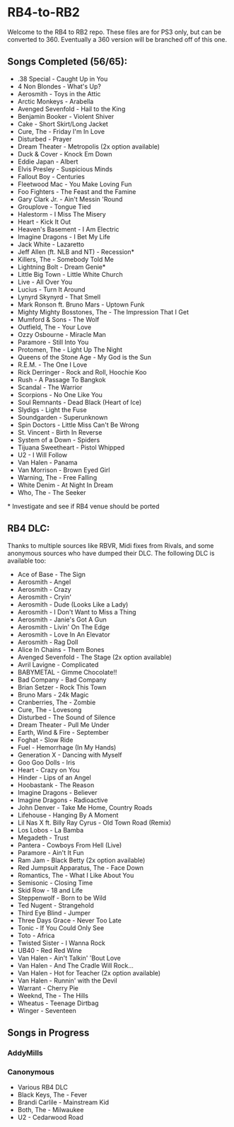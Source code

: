 # RB4-to-RB2

Welcome to the RB4 to RB2 repo. These files are for PS3 only, but can be converted to 360. Eventually a 360 version will be branched off of this one.

## Songs Completed (56/65):
*  .38 Special - Caught Up in You
*  4 Non Blondes - What's Up?
*  Aerosmith - Toys in the Attic
*  Arctic Monkeys - Arabella
*  Avenged Sevenfold - Hail to the King
*  Benjamin Booker - Violent Shiver
*  Cake - Short Skirt/Long Jacket
*  Cure, The - Friday I'm In Love
*  Disturbed - Prayer
*  Dream Theater - Metropolis (2x option available)
*  Duck & Cover - Knock Em Down
*  Eddie Japan - Albert
*  Elvis Presley - Suspicious Minds
*  Fallout Boy - Centuries
*  Fleetwood Mac - You Make Loving Fun
*  Foo Fighters - The Feast and the Famine
*  Gary Clark Jr. - Ain't Messin 'Round
*  Grouplove - Tongue Tied
*  Halestorm - I Miss The Misery
*  Heart - Kick It Out
*  Heaven's Basement - I Am Electric
*  Imagine Dragons - I Bet My Life
*  Jack White - Lazaretto
*  Jeff Allen (ft. NLB and NT) - Recession\*
*  Killers, The - Somebody Told Me 
*  Lightning Bolt - Dream Genie\*
*  Little Big Town - Little White Church
*  Live - All Over You
*  Lucius - Turn It Around
*  Lynyrd Skynyrd - That Smell
*  Mark Ronson ft. Bruno Mars - Uptown Funk
*  Mighty Mighty Bosstones, The - The Impression That I Get
*  Mumford & Sons - The Wolf
*  Outfield, The - Your Love
*  Ozzy Osbourne - Miracle Man
*  Paramore - Still Into You
*  Protomen, The - Light Up The Night
*  Queens of the Stone Age - My God is the Sun
*  R.E.M. - The One I Love
*  Rick Derringer - Rock and Roll, Hoochie Koo
*  Rush - A Passage To Bangkok
*  Scandal - The Warrior
*  Scorpions - No One Like You
*  Soul Remnants - Dead Black (Heart of Ice)
*  Slydigs - Light the Fuse
*  Soundgarden - Superunknown
*  Spin Doctors - Little Miss Can't Be Wrong
*  St. Vincent - Birth In Reverse
*  System of a Down - Spiders
*  Tijuana Sweetheart - Pistol Whipped
*  U2 - I Will Follow
*  Van Halen - Panama
*  Van Morrison - Brown Eyed Girl
*  Warning, The - Free Falling
*  White Denim - At Night In Dream
*  Who, The - The Seeker

\* Investigate and see if RB4 venue should be ported

## RB4 DLC:
Thanks to multiple sources like RBVR, Midi fixes from Rivals, and some anonymous sources who have dumped their DLC. The following DLC is available too:
*  Ace of Base - The Sign
*  Aerosmith - Angel
*  Aerosmith - Crazy
*  Aerosmith - Cryin'
*  Aerosmith - Dude (Looks Like a Lady)
*  Aerosmith - I Don't Want to Miss a Thing
*  Aerosmith - Janie's Got A Gun
*  Aerosmith - Livin' On The Edge
*  Aerosmith - Love In An Elevator
*  Aerosmith - Rag Doll
*  Alice In Chains - Them Bones
*  Avenged Sevenfold - The Stage (2x option available)
*  Avril Lavigne - Complicated
*  BABYMETAL - Gimme Chocolate!!
*  Bad Company - Bad Company
*  Brian Setzer - Rock This Town
*  Bruno Mars - 24k Magic
*  Cranberries, The - Zombie
*  Cure, The - Lovesong
*  Disturbed - The Sound of Silence
*  Dream Theater - Pull Me Under
*  Earth, Wind & Fire - September
*  Foghat - Slow Ride
*  Fuel - Hemorrhage (In My Hands)
*  Generation X - Dancing with Myself
*  Goo Goo Dolls - Iris
*  Heart - Crazy on You
*  Hinder - Lips of an Angel
*  Hoobastank - The Reason
*  Imagine Dragons - Believer
*  Imagine Dragons - Radioactive
*  John Denver - Take Me Home, Country Roads
*  Lifehouse - Hanging By A Moment
*  Lil Nas X ft. Billy Ray Cyrus - Old Town Road (Remix)
*  Los Lobos - La Bamba
*  Megadeth - Trust
*  Pantera - Cowboys From Hell (Live)
*  Paramore - Ain't It Fun
*  Ram Jam - Black Betty (2x option available)
*  Red Jumpsuit Apparatus, The - Face Down
*  Romantics, The - What I Like About You
*  Semisonic - Closing Time
*  Skid Row - 18 and Life
*  Steppenwolf - Born to be Wild
*  Ted Nugent - Strangehold
*  Third Eye Blind - Jumper
*  Three Days Grace - Never Too Late
*  Tonic - If You Could Only See
*  Toto - Africa
*  Twisted Sister - I Wanna Rock
*  UB40 - Red Red Wine
*  Van Halen - Ain't Talkin' 'Bout Love
*  Van Halen - And The Cradle Will Rock...
*  Van Halen - Hot for Teacher (2x option available)
*  Van Halen - Runnin' with the Devil
*  Warrant - Cherry Pie
*  Weeknd, The - The Hills
*  Wheatus - Teenage Dirtbag
*  Winger - Seventeen

## Songs in Progress

### AddyMills


### Canonymous
*  Various RB4 DLC
*  Black Keys, The - Fever
*  Brandi Carlile - Mainstream Kid
*  Both, The  - Milwaukee
*  U2 - Cedarwood Road